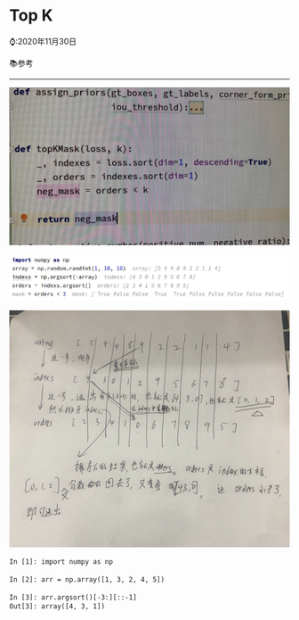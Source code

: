 # Top K

⌚️:2020年11月30日

📚参考

---



![](imgs/12.jpeg)



![](imgs/11.jpeg)







![](imgs/a.png)



```
In [1]: import numpy as np

In [2]: arr = np.array([1, 3, 2, 4, 5])

In [3]: arr.argsort()[-3:][::-1]
Out[3]: array([4, 3, 1])
```





















